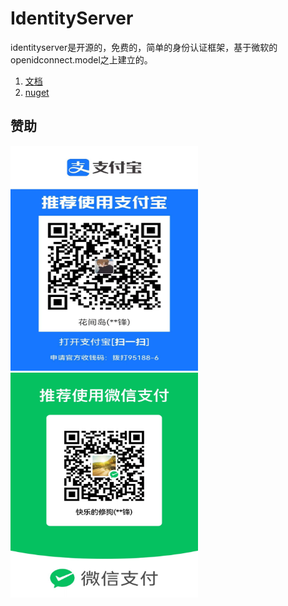# IdentityServer

identityserver是开源的，免费的，简单的身份认证框架，基于微软的openidconnect.model之上建立的。

1. [文档](https://github.com/1448376744/IdentityServer/wiki)
2. [nuget](https://www.nuget.org/packages/Soul.IdentityServer/)

## 赞助

<img src="/images/aliyun-pay.jpg" width="300" height="360" /><img src="/images/wechat-pay.jpg" width="300" height="360" />

